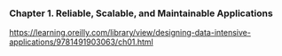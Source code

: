 ### Chapter 1. Reliable, Scalable, and Maintainable Applications

https://learning.oreilly.com/library/view/designing-data-intensive-applications/9781491903063/ch01.html


